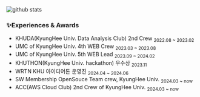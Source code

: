 


<picture decoding="async" loading="lazy">
  <source media="(prefers-color-scheme: light)" srcset="https://pixel-profile.vercel.app/api/github-stats?username=cowboysj&screen_effect=false&background=linear-gradient(to%20bottom%20right%2C%20%2374dcc4%2C%20%234597e9)">
  <source media="(prefers-color-scheme: dark)" srcset="https://pixel-profile.vercel.app/api/github-stats?username=cowboysj&screen_effect=true&background=linear-gradient(to%20bottom%20right%2C%20%235580eb%2C%20%232aeeff)">
  <img alt="github stats" src="https://pixel-profile.vercel.app/api/github-stats?username=cowboysj0&screen_effect=false&background=linear-gradient(to%20bottom%20right%2C%20%2374dcc4%2C%20%234597e9)">
</picture>


### ✨Experiences & Awards 
- KHUDA(KyungHee Univ. Data Analysis Club) 2nd Crew <sub>2022.08 ~ 2023.02 </sub>  
- UMC of KyungHee Univ. 4th WEB Crew  <sub>2023.03 ~ 2023.08 </sub>  
- UMC of KyungHee Univ. 5th WEB Lead  <sub>2023.09 ~ 2024.02 </sub>  
- KHUTHON(KyungHee Univ. hackathon) 우수상 <sub>2023.11  </sub>
- WRTN KHU 아이디어톤 운영진 <sub>2024.04 ~ 2024.06 </sub>
- SW Membership OpenSouce Team crew, KyungHee Univ.  <sub>2024.03 ~ now </sub>  
- ACC(AWS Cloud Club) 2nd Crew of KyungHee Univ.  <sub>2024.03 ~ now </sub>  

